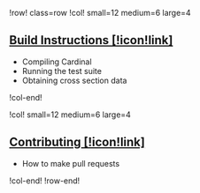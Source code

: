 !row! class=row
!col! small=12 medium=6 large=4

## [Build Instructions [!icon!link]](start.md)

- Compiling Cardinal
- Running the test suite
- Obtaining cross section data

!col-end!

!col! small=12 medium=6 large=4

## [Contributing [!icon!link]](contributing.md)

- How to make pull requests

!col-end!
!row-end!
